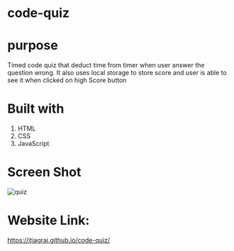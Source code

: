 # code-quiz

# purpose

Timed code quiz that deduct time from timer when user answer the question wrong. It also uses local storage to store score and user is able to see it when clicked on high Score button

# Built with
1. HTML
2. CSS
3. JavaScript

# Screen Shot

![quiz](https://user-images.githubusercontent.com/45189679/126561418-7494c9ee-d03e-4ac4-ac3f-07e241782018.png)

# Website Link:

https://itjagraj.github.io/code-quiz/
